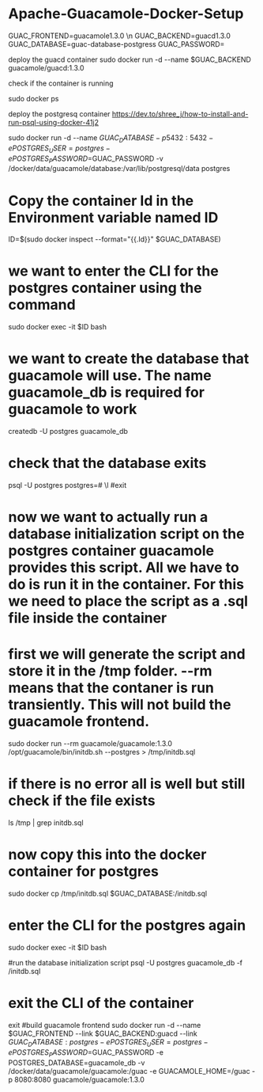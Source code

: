 # Apache-Guacamole-Docker-Setup
GUAC_FRONTEND=guacamole1.3.0 \n
GUAC_BACKEND=guacd1.3.0
GUAC_DATABASE=guac-database-postgress
GUAC_PASSWORD=

deploy the guacd container
sudo docker run -d --name $GUAC_BACKEND guacamole/guacd:1.3.0

check if the container is running 

sudo docker ps

deploy the postgresq container https://dev.to/shree_j/how-to-install-and-run-psql-using-docker-41j2

sudo docker run -d --name $GUAC_DATABASE -p 5432:5432 -e POSTGRES_USER=postgres -e POSTGRES_PASSWORD=$GUAC_PASSWORD -v /docker/data/guacamole/database:/var/lib/postgresql/data  postgres

# Copy the container Id in the Environment variable named ID
ID=$(sudo docker inspect --format="{{.Id}}" $GUAC_DATABASE)

# we want to enter the CLI for the postgres container using the command
sudo docker exec -it $ID bash

# we want to create the database that guacamole will use. The name guacamole_db is required for guacamole to work
createdb -U postgres guacamole_db

# check that the database exits
psql -U postgres
postgres=# \l
#exit

# now we want to actually run a database initialization script on the postgres container guacamole provides this script. All we have to do is run it in the container. For this we need to place the script as a .sql file inside the container
# first we will generate the script and store it in the /tmp folder. --rm means that the contaner is run transiently. This will not build the guacamole frontend. 
sudo docker run --rm guacamole/guacamole:1.3.0 /opt/guacamole/bin/initdb.sh --postgres > /tmp/initdb.sql

# if there is no error all is well but still check if the file exists 
ls /tmp | grep initdb.sql

# now copy this into the docker container for postgres
sudo docker cp /tmp/initdb.sql $GUAC_DATABASE:/initdb.sql

# enter the CLI for the postgres again 
sudo docker exec -it $ID bash

#run the database initialization script
psql -U postgres guacamole_db -f /initdb.sql


# exit the CLI of the container
exit
#build guacamole frontend
sudo docker run -d --name $GUAC_FRONTEND --link $GUAC_BACKEND:guacd --link $GUAC_DATABASE:postgres -e POSTGRES_USER=postgres -e POSTGRES_PASSWORD=$GUAC_PASSWORD -e POSTGRES_DATABASE=guacamole_db -v /docker/data/guacamole/guacamole:/guac   -e GUACAMOLE_HOME=/guac -p 8080:8080 guacamole/guacamole:1.3.0
